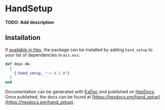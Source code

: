 # HandSetup

**TODO: Add description**

## Installation

If [available in Hex](https://hex.pm/docs/publish), the package can be installed
by adding `hand_setup` to your list of dependencies in `mix.exs`:

```elixir
def deps do
  [
    {:hand_setup, "~> 0.1.0"}
  ]
end
```

Documentation can be generated with [ExDoc](https://github.com/elixir-lang/ex_doc)
and published on [HexDocs](https://hexdocs.pm). Once published, the docs can
be found at [https://hexdocs.pm/hand_setup](https://hexdocs.pm/hand_setup).

